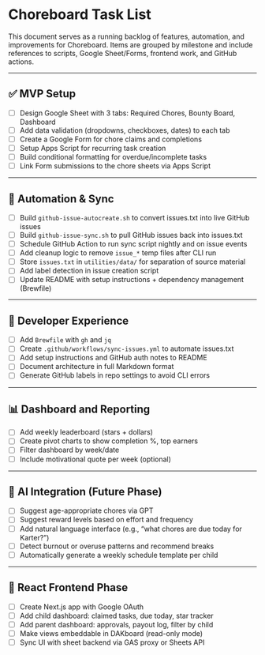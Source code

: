 # Choreboard Task List

This document serves as a running backlog of features, automation, and improvements for Choreboard. Items are grouped by milestone and include references to scripts, Google Sheet/Forms, frontend work, and GitHub actions.

---

## ✅ MVP Setup

- [ ] Design Google Sheet with 3 tabs: Required Chores, Bounty Board, Dashboard
- [ ] Add data validation (dropdowns, checkboxes, dates) to each tab
- [ ] Create a Google Form for chore claims and completions
- [ ] Setup Apps Script for recurring task creation
- [ ] Build conditional formatting for overdue/incomplete tasks
- [ ] Link Form submissions to the chore sheets via Apps Script

---

## 🔁 Automation & Sync

- [ ] Build `github-issue-autocreate.sh` to convert issues.txt into live GitHub issues
- [ ] Build `github-issue-sync.sh` to pull GitHub issues back into issues.txt
- [ ] Schedule GitHub Action to run sync script nightly and on issue events
- [ ] Add cleanup logic to remove `issue_*` temp files after CLI run
- [ ] Store `issues.txt` in `utilities/data/` for separation of source material
- [ ] Add label detection in issue creation script
- [ ] Update README with setup instructions + dependency management (Brewfile)

---

## 🧰 Developer Experience

- [ ] Add `Brewfile` with `gh` and `jq`
- [ ] Create `.github/workflows/sync-issues.yml` to automate issues.txt
- [ ] Add setup instructions and GitHub auth notes to README
- [ ] Document architecture in full Markdown format
- [ ] Generate GitHub labels in repo settings to avoid CLI errors

---

## 📊 Dashboard and Reporting

- [ ] Add weekly leaderboard (stars + dollars)
- [ ] Create pivot charts to show completion %, top earners
- [ ] Filter dashboard by week/date
- [ ] Include motivational quote per week (optional)

---

## 🧠 AI Integration (Future Phase)

- [ ] Suggest age-appropriate chores via GPT
- [ ] Suggest reward levels based on effort and frequency
- [ ] Add natural language interface (e.g., “what chores are due today for Karter?”)
- [ ] Detect burnout or overuse patterns and recommend breaks
- [ ] Automatically generate a weekly schedule template per child

---

## 🎯 React Frontend Phase

- [ ] Create Next.js app with Google OAuth
- [ ] Add child dashboard: claimed tasks, due today, star tracker
- [ ] Add parent dashboard: approvals, payout log, filter by child
- [ ] Make views embeddable in DAKboard (read-only mode)
- [ ] Sync UI with sheet backend via GAS proxy or Sheets API
